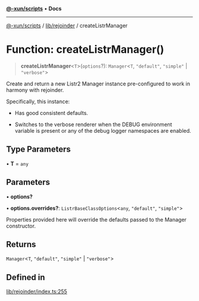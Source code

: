 [**@-xun/scripts**](../../../README.md) • **Docs**

***

[@-xun/scripts](../../../README.md) / [lib/rejoinder](../README.md) / createListrManager

# Function: createListrManager()

> **createListrManager**\<`T`\>(`options`?): `Manager`\<`T`, `"default"`, `"simple"` \| `"verbose"`\>

Create and return a new Listr2 Manager instance pre-configured to
work in harmony with rejoinder.

Specifically, this instance:

  - Has good consistent defaults.

  - Switches to the verbose renderer when the DEBUG environment variable is
    present or any of the debug logger namespaces are enabled.

## Type Parameters

• **T** = `any`

## Parameters

• **options?**

• **options.overrides?**: `ListrBaseClassOptions`\<`any`, `"default"`, `"simple"`\>

Properties provided here will override the defaults passed to the
Manager constructor.

## Returns

`Manager`\<`T`, `"default"`, `"simple"` \| `"verbose"`\>

## Defined in

[lib/rejoinder/index.ts:255](https://github.com/Xunnamius/xscripts/blob/4c305ac01bcb5579e4796a0cd2b08508dc5de5e1/lib/rejoinder/index.ts#L255)
